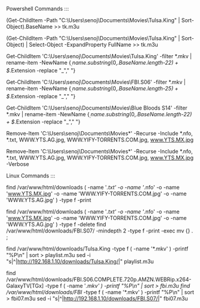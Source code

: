 Powershell Commands :::

(Get-ChildItem -Path "C:\Users\senoj\Documents\Movies\Tulsa.King" | Sort-Object).BaseName >> tk.m3u

(Get-ChildItem -Path "C:\Users\senoj\Documents\Movies\Tulsa.King" | Sort-Object) | Select-Object -ExpandProperty FullName >> tk.m3u

Get-ChildItem 'C:\Users\senoj\Documents\Movies\Tulsa.King\' -filter *.mkv | rename-item -NewName {$_.name.substring(0,$_.BaseName.length-22) + $_.Extension -replace "_"," "}

Get-ChildItem 'C:\Users\senoj\Documents\Movies\FBI.S06\' -filter *.mkv | rename-item -NewName {$_.name.substring(0,$_.BaseName.length-25) + $_.Extension -replace "_"," "}

Get-ChildItem 'C:\Users\senoj\Documents\Movies\Blue Bloods S14' -filter *.mkv | rename-item -NewName {$_.name.substring(0,$_.BaseName.length-22) + $_.Extension -replace "_"," "}

Remove-Item 'C:\Users\senoj\Documents\Movies\*' -Recurse -Include *.nfo, *.txt, WWW.YTS.AG.jpg, WWW.YIFY-TORRENTS.COM.jpg, www.YTS.MX.jpg

Remove-Item 'C:\Users\senoj\Documents\Movies\*' -Recurse -Include *.nfo, *.txt, WWW.YTS.AG.jpg, WWW.YIFY-TORRENTS.COM.jpg, www.YTS.MX.jpg -Verbose


Linux Commands :::



find /var/www/html/downloads \( -name '*.txt' -o -name '*.nfo' -o -name 'www.YTS.MX.jpg' -o -name 'WWW.YIFY-TORRENTS.COM.jpg' -o -name 'WWW.YTS.AG.jpg' \) -type f -print

find /var/www/html/downloads \( -name '*.txt' -o -name '*.nfo' -o -name 'www.YTS.MX.jpg' -o -name 'WWW.YIFY-TORRENTS.COM.jpg' -o -name 'WWW.YTS.AG.jpg' \) -type f -delete
find /var/www/html/downloads/FBI.S07/  -mindepth 2 -type f -print -exec mv {} . \;


find /var/www/html/downloads/Tulsa.King  -type f \( -name '*.mkv' \) -printf "%P\n" | sort > playlist.m3u
sed -i "s|^|http://192.168.1.10/downloads/Tulsa.King/|" playlist.m3u



find /var/www/html/downloads/FBI.S06.COMPLETE.720p.AMZN.WEBRip.x264-GalaxyTV\[TGx\]  -type f \( -name '*.mkv' \) -printf "%P\n" | sort > fbi.m3u
find /var/www/html/downloads/FBI*  -type f \( -name '*.mkv' \) -printf "%P\n" | sort > fbi07.m3u
sed -i "s|^|http://192.168.1.10/downloads/FBI.S07/|" fbi07.m3u


















